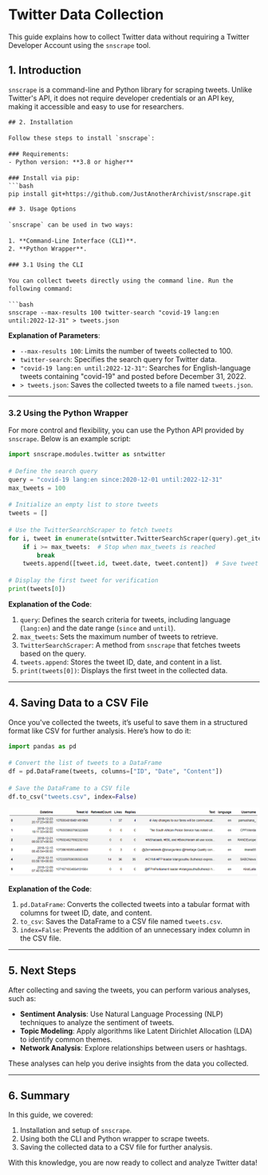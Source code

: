 # **Twitter Data Collection**

This guide explains how to collect Twitter data without requiring a Twitter Developer Account using the `snscrape` tool.

## 1. Introduction

`snscrape` is a command-line and Python library for scraping tweets. Unlike Twitter's API, it does not require developer credentials or an API key, making it accessible and easy to use for researchers.
```
## 2. Installation

Follow these steps to install `snscrape`:

### Requirements:
- Python version: **3.8 or higher**

### Install via pip:
```bash
pip install git+https://github.com/JustAnotherArchivist/snscrape.git
```
```
## 3. Usage Options

`snscrape` can be used in two ways:

1. **Command-Line Interface (CLI)**.
2. **Python Wrapper**.

### 3.1 Using the CLI

You can collect tweets directly using the command line. Run the following command:

```bash
snscrape --max-results 100 twitter-search "covid-19 lang:en until:2022-12-31" > tweets.json
```

**Explanation of Parameters**:
- `--max-results 100`: Limits the number of tweets collected to 100.
- `twitter-search`: Specifies the search query for Twitter data.
- `"covid-19 lang:en until:2022-12-31"`: Searches for English-language tweets containing "covid-19" and posted before December 31, 2022.
- `> tweets.json`: Saves the collected tweets to a file named `tweets.json`.

---

### 3.2 Using the Python Wrapper

For more control and flexibility, you can use the Python API provided by `snscrape`. Below is an example script:

```python
import snscrape.modules.twitter as sntwitter

# Define the search query
query = "covid-19 lang:en since:2020-12-01 until:2022-12-31"
max_tweets = 100

# Initialize an empty list to store tweets
tweets = []

# Use the TwitterSearchScraper to fetch tweets
for i, tweet in enumerate(sntwitter.TwitterSearchScraper(query).get_items()):
    if i >= max_tweets:  # Stop when max_tweets is reached
        break
    tweets.append([tweet.id, tweet.date, tweet.content])  # Save tweet data as a list

# Display the first tweet for verification
print(tweets[0])
```

**Explanation of the Code**:
1. `query`: Defines the search criteria for tweets, including language (`lang:en`) and the date range (`since` and `until`).
2. `max_tweets`: Sets the maximum number of tweets to retrieve.
3. `TwitterSearchScraper`: A method from `snscrape` that fetches tweets based on the query.
4. `tweets.append`: Stores the tweet ID, date, and content in a list.
5. `print(tweets[0])`: Displays the first tweet in the collected data.

---

## 4. Saving Data to a CSV File

Once you've collected the tweets, it’s useful to save them in a structured format like CSV for further analysis. Here’s how to do it:

```python
import pandas as pd

# Convert the list of tweets to a DataFrame
df = pd.DataFrame(tweets, columns=["ID", "Date", "Content"])

# Save the DataFrame to a CSV file
df.to_csv("tweets.csv", index=False)
```
![4. Saving Data to a CSV File](../data_twitter.png)

**Explanation of the Code**:
1. `pd.DataFrame`: Converts the collected tweets into a tabular format with columns for tweet ID, date, and content.
2. `to_csv`: Saves the DataFrame to a CSV file named `tweets.csv`.
3. `index=False`: Prevents the addition of an unnecessary index column in the CSV file.

---

## 5. Next Steps

After collecting and saving the tweets, you can perform various analyses, such as:

- **Sentiment Analysis**: Use Natural Language Processing (NLP) techniques to analyze the sentiment of tweets.
- **Topic Modeling**: Apply algorithms like Latent Dirichlet Allocation (LDA) to identify common themes.
- **Network Analysis**: Explore relationships between users or hashtags.

These analyses can help you derive insights from the data you collected.

---

## 6. Summary

In this guide, we covered:

1. Installation and setup of `snscrape`.
2. Using both the CLI and Python wrapper to scrape tweets.
3. Saving the collected data to a CSV file for further analysis.

With this knowledge, you are now ready to collect and analyze Twitter data!
```


